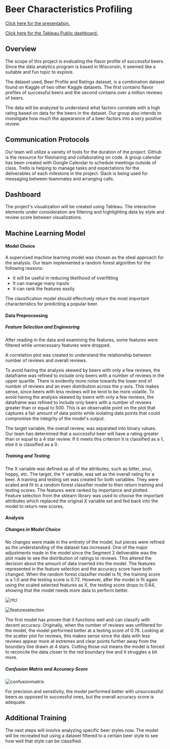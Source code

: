# Beer Characteristics Profiling 

[Click here for the presentation.](https://docs.google.com/presentation/d/1Rn_7RCTm9UO72irvWF4ho0fOMzaHRWQAoMQVw0SUD4k/edit#slide=id.p)

[Click here for the Tableau Public dashboard.](https://public.tableau.com/views/BeerStyleAnalysis/Dashboard2?:language=en-US&:display_count=n&:origin=viz_share_link)

## Overview

The scope of this project is evaluating the flavor profile of successful beers. Since the data analytics program is based in Wisconsin, it seemed like a suitable and fun topic to explore.

The dataset used, Beer Profile and Ratings dataset, is a combination dataset found on Kaggle of two other Kaggle datasets. The first contains flavor profiles of successful beers and the second contains over a million reviews of beers.

The data will be analyzed to understand what factors correlate with a high rating based on data for the beers in the dataset. Our group also intends to investigate how much the appearance of a beer factors into a very positive review. 

## Communication Protocols

Our team will utilize a variety of tools for the duration of the project. Github is the resource for filesharing and collaborating on code. A group calendar has been created with Google Calendar to schedule meetings outside of class. Trello is helping to manage tasks and expectations for the deliverables of each milestone in the project. Slack is being used for messaging between teammates and arranging calls. 

## Dashboard

The project's visualization will be created using Tableau. The interactive elements under consideration are filtering and highlighting data by style and review score between visualizations.

## Machine Learning Model

#### Model Choice 

A supervised machine learning model was chosen as the ideal approach for the analysis. Our team implemented a random forest algorithm for the following reasons:
* It will be useful in reducing likelihood of overfitting
* It can manage many inputs
* It can rank the features easily

The classification model should effectively return the most important characteristics for predicting a popular beer.

#### Data Preprocessing

##### Feature Selection and Engineering 

After reading in the data and examining the features, some features were filtered while unnecessary features were dropped. 

A correlation plot was created to understand the relationship between number of reviews and overall reviews.

To avoid having the analysis skewed by beers with only a few reviews, the dataframe was refined to include only beers with a number of reviews in the upper quartile. There is evidently more noise towards the lower end of number of reviews and an even distribution across the y-axis. This makes sense, since beers with less reviews will be tend to be more volatile. To avoid having the analysis skewed by beers with only a few reviews, the dataframe was refined to include only beers with a number of reviews greater than or equal to 500. This is an observable point on the plot that captures a fair amount of data points while isolating data points that could compromise the integrity of the model's output. 

The target variable, the overall review, was separated into binary values. Our team has determined that a successful beer will have a rating greater than or equal to a 4 star review. If it meets this criterion it is classified as a 1, else it is classified as a 0. 

##### Training and Testing 

The X variable was defined as all of the attributes, such as bitter, sour, hoppy, etc. The target, the Y variable, was set as the overall rating for a beer. A training and testing set was created for both variables. They were scaled and fit to a random forest classifier model to then return training and testing scores. The features were ranked by importance and plotted. Feature selection from the sklearn library was used to choose the important attributes which replaced the original X variable set and fed back into the model to return new scores.  

#### Analysis 

##### Changes in Model Choice

No changes were made in the entirety of the model, but pieces were refined as the understanding of the dataset has increased. One of the major adjustments made in the model since the Segment 2 deliverable was the plot made to see the distribution of ratings to reviews. This altered the decision about the amount of data inserted into the model. The features represented in the feature selection and the accuracy score have both changed. When the random forest classifier model is fit, the training score is a 1.0 and the testing score is 0.72. However, after the model is fit again using the scaled selected features as X, the testing score drops to 0.64, showing that the model needs more data to perform better. 

![rfcl](Resources/rfcl.png)

![featureselection](Resources/featureselection.png)


The first model has proven that it functions well and can classify with decent accuracy. Originally, when the number of reviews was unfiltered for the model, the model performed better at a testing score of 0.76. Looking at the scatter plot for reviews, this makes sense since the data with less reviews appear more at extremes and clear points further away from the boundary line drawn at 4 stars. Cutting those out means the model is forced to reconcile the data closer to the red boundary line and it struggles a bit more. 

##### Confusion Matrix and Accuracy Score


![confusionmatrix](Resources/confusionmatrix.png)

For precision and sensitivity, the model performed better with unsuccessful beers as opposed to successful ones, but the overall accuracy score is adequate.  

## Additional Training

The next steps will involve analyzing specific beer styles now. The model will be recreated but using a dataset filtered to a certain beer style to see how well that style can be classified. 
